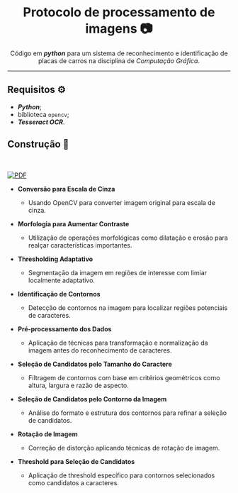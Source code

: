 <div align="center">

# Protocolo de processamento de imagens 📷
Código em ***python*** para um sistema de reconhecimento e identificação de placas de carros na disciplina de *Computação Gráfica*.

</div>

---

## Requisitos ⚙️

- ***Python***;
- biblioteca `opencv`;
- ***Tesseract OCR***.

## Construção 📄

<br>

[![PDF](https://img.shields.io/badge/ARTIGO-PDF-purple.svg?logo=Google-Docs&logoColor=f5f5f5&style=for-the-badge)](PDF.pdf)

- **Conversão para Escala de Cinza**
  - Usando OpenCV para converter imagem original para escala de cinza.

- **Morfologia para Aumentar Contraste**
  - Utilização de operações morfológicas como dilatação e erosão para realçar características importantes.

- **Thresholding Adaptativo**
  - Segmentação da imagem em regiões de interesse com limiar localmente adaptativo.

- **Identificação de Contornos**
  - Detecção de contornos na imagem para localizar regiões potenciais de caracteres.

- **Pré-processamento dos Dados**
  - Aplicação de técnicas para transformação e normalização da imagem antes do reconhecimento de caracteres.

- **Seleção de Candidatos pelo Tamanho do Caractere**
  - Filtragem de contornos com base em critérios geométricos como altura, largura e razão de aspecto.

- **Seleção de Candidatos pelo Contorno da Imagem**
  - Análise do formato e estrutura dos contornos para refinar a seleção de candidatos.

- **Rotação de Imagem**
  - Correção de distorção aplicando técnicas de rotação de imagem.

- **Threshold para Seleção de Candidatos**
  - Aplicação de threshold específico para contornos selecionados como candidatos a caracteres.
#
